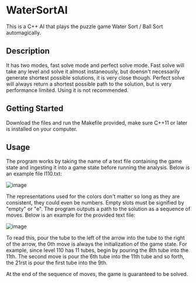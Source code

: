 # WaterSortAI
This is a C++ AI that plays the puzzle game Water Sort / Ball Sort automagically.

## Description
It has two modes, fast solve mode and perfect solve mode.
Fast solve will take any level and solve it almost instaneously, but doensn't necessarily generate shortest possible solutions, it is very close though.
Perfect solve will always return a shortest possible path to the solution, but is very performance limited. Using it is not recommended.

## Getting Started
Download the files and run the Makefile provided, make sure C++11 or later is installed on your computer. 

## Usage
The program works by taking the name of a text file containing the game state and ingesting it into a game state before running the analysis. Below is an example file l110.txt:

![image](https://user-images.githubusercontent.com/17460504/110222671-e6af1380-7ea1-11eb-9127-c215f04ac32d.png)

The representations used for the colors don't matter so long as they are consistent, they could even be numbers. Empty slots must be signified by "empty" or "e".
The program outputs a path to the solution as a sequence of moves. Below is an example for the provided text file:

![image](https://user-images.githubusercontent.com/17460504/110222706-2fff6300-7ea2-11eb-9810-177904fcede1.png)

To read this, pour the tube to the left of the arrow into the tube to the right of the arrow, the 0th move is always the initialization of the game state. 
For example, since level 110 has 11 tubes, begin by pouring the 8th tube into the 11th. The second move is pour the 6th tube into the 11th tube and so forth, the 21rst is pour the first tube into the 9th. 

At the end of the sequence of moves, the game is guaranteed to be solved. 
